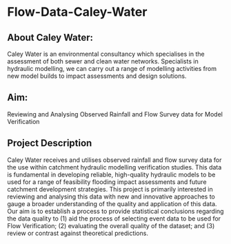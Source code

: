 # Flow-Data-Caley-Water

## About Caley Water:
Caley Water is an environmental consultancy which specialises in the assessment of both sewer and clean water networks. Specialists in hydraulic modelling, we can carry out a range of modelling activities from new model builds to impact assessments and design solutions. 

## Aim:
Reviewing and Analysing Observed Rainfall and Flow Survey data for Model Verification

## Project Description
Caley Water receives and utilises observed rainfall and flow survey data for the use within catchment hydraulic modelling verification studies. This data is fundamental in developing reliable, high-quality hydraulic models to be used for a range of feasibility flooding impact assessments and future catchment development strategies. This project is primarily interested in reviewing and analysing this data with new and innovative approaches to gauge a broader understanding of the quality and application of this data. Our aim is to establish a process to provide statistical conclusions regarding the data quality to (1) aid the process of selecting event data to be used for Flow Verification; (2) evaluating the overall quality of the dataset; and (3) review or contrast against theoretical predictions.
